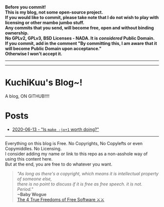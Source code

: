 **Before you commit! <br>
This is my blog, not some open-source project. <br>
If you would like to commit, please take note that I do not wish to play with licensing or other mambo jumbo stuff.<br>
Any commits that you send, will become free, open and without binding ownership. <br>
No GPLv2, GPLv3, BSD Licenses - NADA. It is *considered* Public Domain. <br>
If you commit, add in the comment "By committing this, I am aware that it will become Public Domain upon acceptance." <br>
Otherwise I won't accept it. <br>**

------------------------
-----------------------

# KuchiKuu's Blog~!
A blog, ON GITHUB!!!!


# Posts
* [2020-06-13 - "Is ```make -jx+1``` worth doing?"](https://github.com/kuchikuu/blog/blob/master/2020/06/13/1/post.md)


-----------------------------------------------------
Everything on this blog is Free. No Copyrights, No Copylefts or even Copymiddles. No Licensing. <br>
I consider adding my name or link to this repo as a non-asshole way of using this content here.<br>
But at the end, you are free to do whatever you want.<br>

> _"As long as there's a copyright, which means it is intellectual property of someone else,<br>
> there is no point to discuss if it is free as free speech. it is not. Period."_ <br>
> **~Baby Wogue**<br>
[The 4 True Freedoms of Free Software ⚔️⚔️](https://www.youtube.com/watch?v=stx-i26B7tc)
